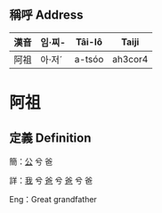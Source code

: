 

## 稱呼 Address

漢音 | 임·찌- | Tâi-lô | Taiji
--- | --- | --- | --- 
阿祖 | 아·저ˊ | a-tsóo | ah3cor4 
# 阿祖
## 定義 Definition
簡：[公](member8.md) 兮 爸

詳：[我](member1.md) 兮 [爸](member2.md) 兮 [爸](member8.md) 兮 爸

Eng：Great grandfather